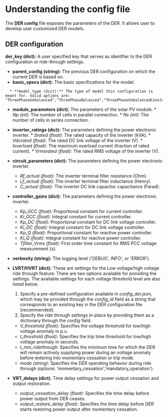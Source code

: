 # Understanding the config file

The **DER config** file exposes the parameters of the DER. It allows user to develop user customized DER models.

## DER configuration

**der_key (dict):** A user specified key that serves as identifier to the DER configuration or ride-through settings.

   *  **parent_config (string):** The previous DER configuration on which the current DER is based on.
   *   **basic_specs (dict):** The basic specifications for the model.
            
      * **model_type (dict):** The type of model this configuration is meant for. Valid options are: "ThreePhaseUnbalanced","ThreePhaseBalanced","ThreePhaseUnbalancedConstantVdc".
   *   **module_parameters (dict):** The parameters of the solar PV module.
      * *Np (int):* The number of cells in parallel connection.
      * *Ns (int):* The number of cells in series connection.
   *   **inverter_ratings (dict):** The parameters defining the power electronic inverter.
      * *Srated (float):* The rated capacity of the inverter (kVA).
      * *Vdcrated (float):* The rated DC link voltage of the inverter (V).
      * *Ioverload (float):* The maximum overload current (fraction of rated current).
      * *Vrmsrated (float):* The rated RMS voltage of the inverter (V).

   * **circuit_parameters (dict):** The parameters defining the power electronic inverter.
      * *Rf_actual (float):* The inverter terminal filter resistance (Ohm).
      * *Lf_actual (float):* The inverter terminal filter inductance (Henry).
      * *C_actual (float):* The inverter DC link capacitor capacitance (Farad).
   * **controller_gains (dict):** The parameters defining the power electronic inverter.
      * *Kp_GCC (float):* Proportional constant for current controller.
      * *Ki_GCC (float):* Integral constant for current controller.
      * *Kp_DC (float):* Proportional constant for DC link voltage controller.
      * *Ki_DC (float):* Integral constant for DC link voltage controller.
      * *Kp_Q (float):* Proportional constant for reactive power controller.
      * *Ki_Q (float):* Integral constant for reactive power controller.
      * *Tfilter_Vrms (float):* First order time constant for RMS PCC voltage measurement (s).
   * **verbosity (string):** The logging level ('DEBUG', INFO', or 'ERROR').
   * **LVRT/HVRT (dict):**  These are settings for the Low voltage/high voltage ride through feature. There are two options available for providing the settings. The available settings for each voltage threshold level are also listed below.
       1. Specify a pre-defined configuration available in *config_der.json*, which may be provided through the *config_id* field as a string that corresponds to an existing key in the DER configuration file (recommended).
       2. Specify the ride through settings in-place by providing them as a dictionary through the *config* field.

       * *V_threshold (float):* Specifies the voltage threshold for low/high voltage anomaly in p.u. 
       * *t_threshold (float):* Specifies the trip time threshold for low/high voltage anomaly in seconds. 
       * *t_min_ridethrough:* Specifies the minimum time for which the DER will remain actively supplying power during an voltage anomaly before entering into momentary cessation or trip mode.
       * *mode (string):* Specifies the DER operating behavior during ride through (options: 'momentary_cessation','mandatory_operation').            
   * **VRT_delays (dict):** Time delay settings for power output cessation and output restoration.
     
       * *output_cessation_delay (float):* Specifies the time delay before power output from DER ceases.
       * *output_restore_delay (float):* Specifies the time delay before DER starts restoring power output after momentary cessation.
